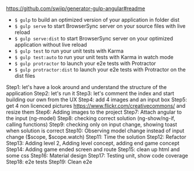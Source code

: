 https://github.com/swiip/generator-gulp-angular#readme
- `$ gulp` to build an optimized version of your application in folder dist
- `$ gulp serve` to start BrowserSync server on your source files with live reload
- `$ gulp serve:dist` to start BrowserSync server on your optimized application without live reload
- `$ gulp test` to run your unit tests with Karma
- `$ gulp test:auto` to run your unit tests with Karma in watch mode
- `$ gulp protractor` to launch your e2e tests with Protractor
- `$ gulp protractor:dist` to launch your e2e tests with Protractor on the dist files


Step1: let's have a look around and understand the structure of the application
Step2: let's run it
Step3: let's comment the index and start building our own from the UX
Step4: add 4 images and an input box
Step5: get 4 non licenced pictures https://www.flickr.com/creativecommons/ and resize them
Step6: Adding images to the project
Step7: Attach angular to the input (ng-model)
Step8: checking correct solution (ng-show/ng-if, calling functions)
Step9: checking only on input change, showing toast when solution is correct
Step10: Observing model change instead of input change ($scope, $scope.watch)
Step11: Time the solution
Step12: Refactor
Step13: Adding level 2, Adding level concept, adding end game concept
Step14: Adding game ended screen and route
Step15: clean up html and some css
Step16: Material design
Step17: Testing unit, show code coverage
Step18: e2e tests
Step19: Clean e2e
